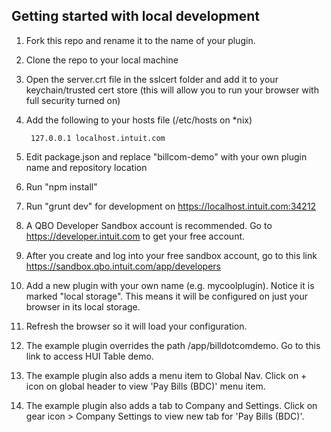 
Getting started with local development
-------

1. Fork this repo and rename it to the name of your plugin.
1. Clone the repo to your local machine
1. Open the server.crt file in the sslcert folder and add it to your keychain/trusted cert store (this will allow you to run your browser with full security turned on)
1. Add the following to your hosts file (/etc/hosts on *nix)

        127.0.0.1 localhost.intuit.com

1. Edit package.json and replace "billcom-demo" with your own plugin name and repository location
1. Run "npm install"
1. Run "grunt dev" for development on https://localhost.intuit.com:34212
1. A QBO Developer Sandbox account is recommended. Go to https://developer.intuit.com to get your free account.
1. After you create and log into your free sandbox account, go to this link https://sandbox.qbo.intuit.com/app/developers
1. Add a new plugin with your own name (e.g. mycoolplugin). Notice it is marked "local storage". This means it will be configured on just your browser in its local storage.
1. Refresh the browser so it will load your configuration.
1. The example plugin overrides the path /app/billdotcomdemo. Go to this link to access HUI Table demo.
1. The example plugin also adds a menu item to Global Nav. Click on + icon on global header to view 'Pay Bills (BDC)' menu item.
1. The example plugin also adds a tab to Company and Settings. Click on gear icon > Company Settings to view new tab for 'Pay Bills (BDC)'.

